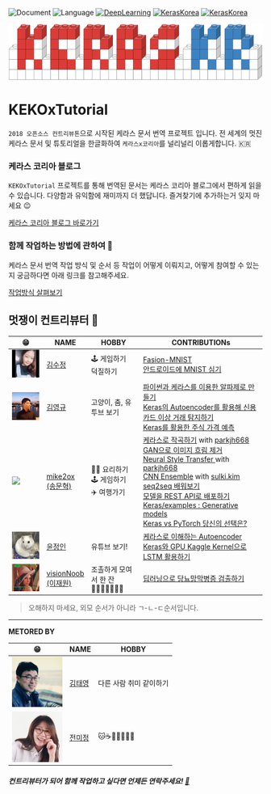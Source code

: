 ![Document](https://img.shields.io/badge/Document-Korean-black.svg)
![Language](https://img.shields.io/badge/Language-Python-blue.svg)
[![DeepLearning](https://img.shields.io/badge/DeepLearning-Keras-red.svg)](https://keras.io)
[![KerasKorea](https://img.shields.io/badge/Community-KerasKorea-purple.svg)](https://www.facebook.com/groups/KerasKorea/)
[![KerasKorea](https://img.shields.io/badge/2018-Contributhon-green.svg)](https://www.kosshackathon.kr/)

![케라스 로고](media/readme_logo.png)

# KEKOxTutorial
`2018 오픈소스 컨트리뷰톤`으로 시작된 케라스 문서 번역 프로젝트 입니다. 전 세계의 멋진 케라스 문서 및 튜토리얼을 한글화하여 `케라스x코리아`를 널리널리 이롭게합니다. 🇰🇷

### 케라스 코리아 블로그
`KEKOxTutorial` 프로젝트를 통해 번역된 문서는 케라스 코리아 블로그에서 편하게 읽을 수 있습니다. 다양함과 유익함에 재미까지 더 했답니다. 즐겨찾기에 추가하는거 잊지 마세요 😉

[케라스 코리아 블로그 바로가기](https://keraskorea.github.io)

### 함께 작업하는 방법에 관하여 📖
케라스 문서 번역 작업 방식 및 순서 등 작업이 어떻게 이뤄지고, 어떻게 참여할 수 있는지 궁금하다면 아래 링크를 참고해주세요.  

[작업방식 살펴보기](https://github.com/KerasKorea/KEKOxTutorial/blob/master/00_work_flow.md)

## 멋쟁이 컨트리뷰터 🦄

| 😁 | NAME | HOBBY | CONTRIBUTIONs |
|------|----------|----------|-----------|
|  ![](profile/contributor_SJ.jpg)   |  [김수정](https://github.com/SooDevv)    |  🕹 게임하기 <br/> 덕질하기   |  [Fasion-MNIST](https://keraskorea.github.io/posts/2018-09-28-딥러닝의%20Hello%20World,%20Fashion-MNIST/)  <br/>  [안드로이드에 MNIST 심기]() |
| ![](./profile/contributor_YK.png) | [김영규](https://github.com/karl6885) |고양이, 춤, 유투브 보기|[파이썬과 케라스를 이용한 알파제로 만들기](https://keraskorea.github.io/posts/2018-10-23-파이썬과_케라스를_이용한_알파제로_만들기/) <br/>[Keras의 Autoencoder를 활용해 신용카드 이상 거래 탐지하기](https://keraskorea.github.io/posts/2018-10-23-Keras의%20Autoencoder를%20활용해%20신용카드%20이상%20거래%20탐지하기/) <br/>[Keras를 활용한 주식 가격 예측](https://github.com/KerasKorea/KEKOxTutorial/blob/master/22_Keras를%20활용한%20주식%20가격%20예측.md)|
| <img src = "https://avatars2.githubusercontent.com/u/22931103?s=460&v=4" width="100px;"/>| [mike2ox</br>(송문혁)](https://github.com/mike2ox)| :man_cook: 요리하기 <br/> 🕹 게임하기 <br/> :airplane: 여행가기|[케라스로 작곡하기](https://github.com/KerasKorea/KEKOxTutorial/blob/master/09_How%20to%20Generate%20Music%20using%20a%20LSTM%20Neural%20Network%20in%20Keras/09_%EC%BC%80%EB%9D%BC%EC%8A%A4%20LSTM%20%EB%AA%A8%EB%8D%B8%EB%A1%9C%20%EC%9E%91%EA%B3%A1%ED%95%98%EA%B8%B0.md)  with [parkjh668](https://github.com/parkjh668) <br/> [GAN으로 이미지 흐림 제거](https://github.com/KerasKorea/KEKOxTutorial/blob/master/12_GAN_with_Keras-Application_to_Image_Deblurring.md)<br/> [Neural Style Transfer ](https://github.com/KerasKorea/KEKOxTutorial/blob/master/15_Neural_Style_Transfer_Creating_Art_with_Deep_Learning_using_tf.keras_and_eager_execution.md) with [parkjh668](https://github.com/parkjh668) <br/> [CNN Ensemble](https://github.com/KerasKorea/KEKOxTutorial/blob/master/16_Ensembling%20ConvNets%20using%20Keras.md) with [sulki.kim](http://github.com/5taku)  <br/> [seq2seq 배워보기](https://github.com/KerasKorea/KEKOxTutorial/blob/master/28_A_ten-minute_introduction_to_sequence-to-sequence_learning_in_Keras.md) <br/> [ 모델을 REST API로 배포하기](https://github.com/KerasKorea/KEKOxTutorial/blob/master/32_building_a_simple_keras_deep_learning_rest_api.md) <br/>[Keras/examples : Generative models](https://github.com/KerasKorea/KEKOxTutorial/tree/master/25_Keras_examples_3_Generative_models_examples) <br/> [Keras vs PyTorch 당신의 선택은?](https://github.com/KerasKorea/KEKOxTutorial/blob/master/42_keras_or_pytorch_as_your_first_deep_learning_framework.md)|
| ![정인](media/readme_jungin.jpeg) | [윤정인](https://github.com/wjddlsy) |유튜브 보기!|[케라스로 이해하는 Autoencoder](https://keraskorea.github.io/posts/2018-10-23-keras_autoencoder/) <br/>[Keras와 GPU Kaggle Kernel으로 LSTM 활용하기](https://github.com/KerasKorea/KEKOxTutorial/blob/master/33_LSTM%20을%20이용한%20텍스트%20generation%2C%20keras%20와%20gpu%20사용.md)|
| ![](./profile/contributor_jw.bmp) | [visionNoob<br/>(이재원)](https://github.com/insurgent92) |조촐하게 모여서 한 잔<br/>🏃🍻🍻🍺🍺🐶💀 |[딥러닝으로 당뇨망막병증 검출하기](https://github.com/KerasKorea/KEKOxTutorial/blob/master/13_%EB%94%A5%EB%9F%AC%EB%8B%9D%EC%9C%BC%EB%A1%9C%20%EB%8B%B9%EB%87%A8%EB%A7%9D%EB%A7%89%EB%B3%91%EC%A6%9D%20%EA%B2%80%EC%B6%9C%ED%95%98%EA%B8%B0.md) <br/>|

> 오해하지 마세요, 외모 순서가 아니라 ㄱ-ㄴ-ㄷ순서입니다.

----
**METORED BY**

| 😁 | NAME | HOBBY |
|------|------|--------|
| ![태영](media/readme_tykim.png) |   [김태영](https://github.com/tykimos)  |   다른 사람 취미 같이하기   |
| ![미정](media/readme_mjjeon.png)   |   [전미정](https://github.com/mijeongjeon)  |   🐱☕️🍷🥖🛫📸📝    |

##### 컨트리뷰터가 되어 함께 작업하고 싶다면 언제든 연락주세요! [📮](mailto:ninevincentg@gmail.com)

